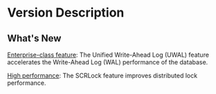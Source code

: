 # Version Description<a name="EN-US_TOPIC_0000001618495838"></a>

## What's New<a name="section10785138154515"></a>

[Enterprise-class feature](https://idp.huawei.com/idp-designer-war/design?op=edit&locate=newMode/EDIT/203370700883/EN-US_BOOKMAP_0000001673447609/EN-US_TOPIC_0000001687210125/2.1.1): The Unified Write-Ahead Log \(UWAL\) feature accelerates the Write-Ahead Log \(WAL\) performance of the database.

[High performance](https://idp.huawei.com/idp-designer-war/design?op=edit&locate=newMode/EDIT/203370700883/EN-US_BOOKMAP_0000001673447609/EN-US_TOPIC_0000001721808553/2.1.2): The SCRLock feature improves distributed lock performance.

